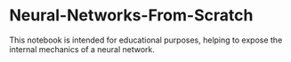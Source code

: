 # Neural-Networks-From-Scratch
This notebook is intended for educational purposes, helping to expose the internal mechanics of a neural network.

